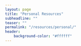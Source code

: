 ```yaml
---
layout: page
title: "Personal Resources"
subheadline: ""
teaser: ""
permalink: "/resources/personal/"
header:
    background-color: "#ffffff"
---
```


